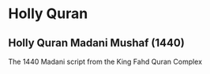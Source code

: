 # Holly Quran
## Holly Quran Madani Mushaf (1440) 
The 1440 Madani script from the King Fahd Quran Complex
